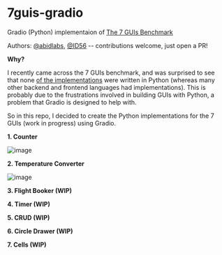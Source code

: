 # 7guis-gradio

Gradio (Python) implementaion of [The 7 GUIs Benchmark](https://7guis.github.io/7guis/)

Authors: [@abidlabs](https://twitter.com/abidlabs), [@ID56](https://github.com/ID56) -- contributions welcome, just open a PR!

**Why?** 

I recently came across the 7 GUIs benchmark, and was surprised to see that none [of the implementations](https://eugenkiss.github.io/7guis/implementations) were written in Python (whereas many other backend and frontend languages had implementations). This is probably due to the frustrations involved in building GUIs with Python, a problem that Gradio is designed to help with.

So in this repo, I decided to create the Python implementations for the 7 GUIs (work in progress) using Gradio.

**1. Counter**

![image](https://user-images.githubusercontent.com/1778297/173684619-83be6e85-4f8c-400a-b59a-c9edfb506add.png)

**2. Temperature Converter**

![image](https://github.com/gradio-app/7guis-gradio/blob/main/2_Temperature_Converter/assets/temp_conv_demo.png?raw=true)

**3. Flight Booker (WIP)**

**4. Timer (WIP)**

**5. CRUD (WIP)**

**6. Circle Drawer (WIP)**

**7. Cells (WIP)**
